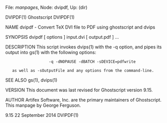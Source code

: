 File: *manpages*,  Node: dvipdf,  Up: (dir)

DVIPDF(1)                         Ghostscript                        DVIPDF(1)



NAME
       dvipdf - Convert TeX DVI file to PDF using ghostscript and dvips

SYNOPSIS
       dvipdf [ options ] input.dvi [ output.pdf ] ...

DESCRIPTION
       This  script  invokes dvips(1) with the -q option, and pipes its output
       into gs(1) with the following options:

                       -q -dNOPAUSE -dBATCH -sDEVICE=pdfwrite

       as well as -sOutputFile and any options from the command-line.

SEE ALSO
       gs(1), dvips(1)

VERSION
       This document was last revised for Ghostscript version 9.15.

AUTHOR
       Artifex Software, Inc. are  the  primary  maintainers  of  Ghostscript.
       This manpage by George Ferguson.



9.15                           22 September 2014                     DVIPDF(1)
